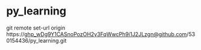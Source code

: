 # py_learning
git remote set-url origin https://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@github.com/530154436/py_learning.git